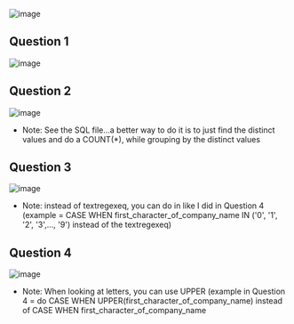 ![image](https://github.com/michaelokoroike/Courses/assets/39680418/3cec3ebc-4106-4a2e-8778-1b26a5d469a6)
## Question 1
![image](https://github.com/michaelokoroike/Courses/assets/39680418/ef306a5f-0217-4e36-8f29-673ce1d4a76a)
## Question 2
![image](https://github.com/michaelokoroike/Courses/assets/39680418/b903c2ac-0e29-4a7b-978e-8360c7772508)
* Note: See the SQL file...a better way to do it is to just find the distinct values and do a COUNT(*), while grouping by the distinct values
## Question 3
![image](https://github.com/michaelokoroike/Courses/assets/39680418/61874cea-373e-4ca4-8c0b-0272cea64a84)
* Note: instead of textregexeq, you can do in like I did in Question 4 (example = CASE WHEN first_character_of_company_name IN ('0', '1', '2', '3',..., '9') instead of the textregexeq)
## Question 4
![image](https://github.com/michaelokoroike/Courses/assets/39680418/10b621ab-3892-4b51-a759-01d647f951a4)
* Note: When looking at letters, you can use UPPER (example in Question 4 = do CASE WHEN UPPER(first_character_of_company_name) instead of CASE WHEN first_character_of_company_name
